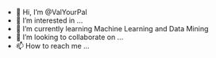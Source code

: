 - 👋 Hi, I’m @ValYourPal
- 👀 I’m interested in ...
- 🌱 I’m currently learning Machine Learning and Data Mining
- 💞️ I’m looking to collaborate on ...
- 📫 How to reach me ...

<!---
ValYourPal/ValYourPal is a ✨ special ✨ repository because its `README.md` (this file) appears on your GitHub profile.
You can click the Preview link to take a look at your changes.
--->
